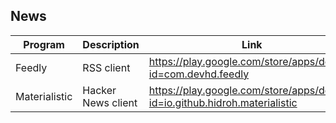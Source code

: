 ## News 

| Program | Description | Link | Plugins | Comment |
| --- | --- | --- | --- | --- |
| Feedly | RSS client | https://play.google.com/store/apps/details?id=com.devhd.feedly |
| Materialistic | Hacker News client | https://play.google.com/store/apps/details?id=io.github.hidroh.materialistic |

